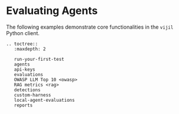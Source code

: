 # Evaluating Agents

The following examples demonstrate core functionalities in the `vijil` Python client.

```{eval-rst}
.. toctree::
   :maxdepth: 2

   run-your-first-test
   agents
   api-keys
   evaluations
   OWASP LLM Top 10 <owasp>
   RAG metrics <rag>
   detections
   custom-harness
   local-agent-evaluations
   reports
```
